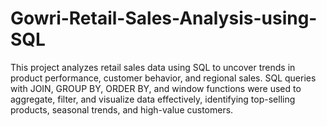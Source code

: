 # Gowri-Retail-Sales-Analysis-using-SQL
This project analyzes retail sales data using SQL to uncover trends in product performance, customer behavior, and regional sales. SQL queries with JOIN, GROUP BY, ORDER BY, and window functions were used to aggregate, filter, and visualize data effectively, identifying top-selling products, seasonal trends, and high-value customers. 
